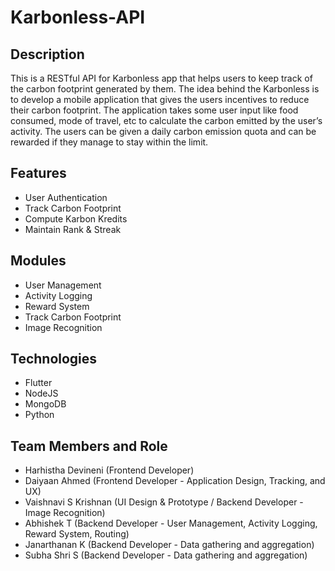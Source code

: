 # Karbonless-API

## Description

This is a RESTful API for Karbonless app that helps users to keep track of the carbon footprint generated by them. The idea behind the Karbonless is to develop a mobile application that gives the users incentives to reduce their carbon footprint. The application takes some user input like food consumed, mode of travel, etc to calculate the carbon emitted by the user’s activity. The users can be given a daily carbon emission quota and can be rewarded if they manage to stay within the limit.

## Features

- User Authentication
- Track Carbon Footprint
- Compute Karbon Kredits
- Maintain Rank & Streak

## Modules

- User Management
- Activity Logging
- Reward System
- Track Carbon Footprint
- Image Recognition

## Technologies

- Flutter
- NodeJS
- MongoDB
- Python

## Team Members and Role

- Harhistha Devineni (Frontend Developer)
- Daiyaan Ahmed (Frontend Developer - Application Design, Tracking, and UX)
- Vaishnavi S Krishnan (UI Design & Prototype / Backend Developer - Image Recognition)
- Abhishek T (Backend Developer - User Management, Activity Logging, Reward System, Routing)
- Janarthanan K (Backend Developer - Data gathering and aggregation)
- Subha Shri S (Backend Developer - Data gathering and aggregation)
